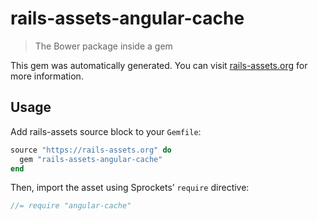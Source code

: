 # rails-assets-angular-cache

> The Bower package inside a gem

This gem was automatically generated. You can visit [rails-assets.org](https://rails-assets.org) for more information.

## Usage

Add rails-assets source block to your `Gemfile`:

```ruby
source "https://rails-assets.org" do
  gem "rails-assets-angular-cache"
end

```

Then, import the asset using Sprockets’ `require` directive:

```js
//= require "angular-cache"
```
